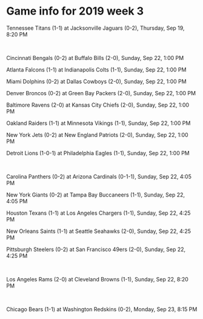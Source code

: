 # Game info for 2019 week 3

Tennessee Titans (1-1) at Jacksonville Jaguars (0-2), Thursday, Sep 19, 8:20 PM


<br/>

Cincinnati Bengals (0-2) at Buffalo Bills (2-0), Sunday, Sep 22, 1:00 PM

Atlanta Falcons (1-1) at Indianapolis Colts (1-1), Sunday, Sep 22, 1:00 PM

Miami Dolphins (0-2) at Dallas Cowboys (2-0), Sunday, Sep 22, 1:00 PM

Denver Broncos (0-2) at Green Bay Packers (2-0), Sunday, Sep 22, 1:00 PM

Baltimore Ravens (2-0) at Kansas City Chiefs (2-0), Sunday, Sep 22, 1:00 PM

Oakland Raiders (1-1) at Minnesota Vikings (1-1), Sunday, Sep 22, 1:00 PM

New York Jets (0-2) at New England Patriots (2-0), Sunday, Sep 22, 1:00 PM

Detroit Lions (1-0-1) at Philadelphia Eagles (1-1), Sunday, Sep 22, 1:00 PM


<br/>

Carolina Panthers (0-2) at Arizona Cardinals (0-1-1), Sunday, Sep 22, 4:05 PM

New York Giants (0-2) at Tampa Bay Buccaneers (1-1), Sunday, Sep 22, 4:05 PM

Houston Texans (1-1) at Los Angeles Chargers (1-1), Sunday, Sep 22, 4:25 PM

New Orleans Saints (1-1) at Seattle Seahawks (2-0), Sunday, Sep 22, 4:25 PM

Pittsburgh Steelers (0-2) at San Francisco 49ers (2-0), Sunday, Sep 22, 4:25 PM


<br/>

Los Angeles Rams (2-0) at Cleveland Browns (1-1), Sunday, Sep 22, 8:20 PM


<br/>

Chicago Bears (1-1) at Washington Redskins (0-2), Monday, Sep 23, 8:15 PM


